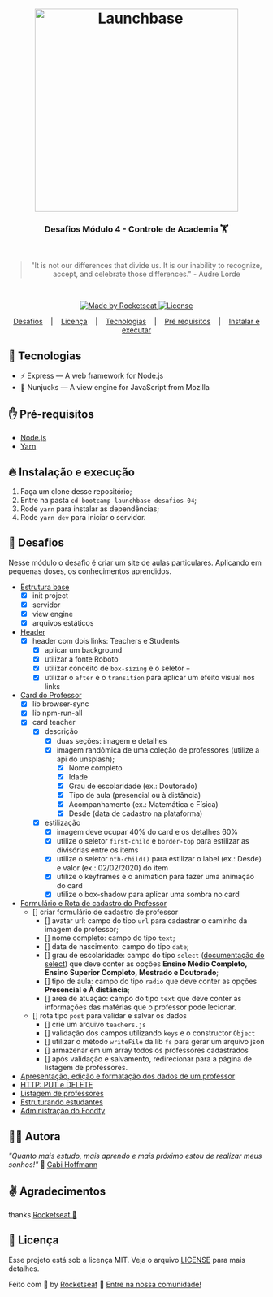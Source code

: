 <h1 align="center">
    <img alt="Launchbase" src="https://storage.googleapis.com/golden-wind/bootcamp-launchbase/logo.png" width="400px" />
</h1>
<h3 align="center">
  Desafios Módulo 4 - Controle de Academia 🏋️
</h3>
<br/>
<blockquote align="center">"It is not our differences that divide us. It is our inability to recognize, accept, and celebrate those differences." - Audre Lorde</blockquote>
<br/>
<p align="center">
  <a href="https://rocketseat.com.br">
    <img alt="Made by Rocketseat" src="https://img.shields.io/badge/made%20by-Rocketseat-%23F8952D">
  </a>
  <a href="LICENSE" >
    <img alt="License" src="https://img.shields.io/badge/license-MIT-%23F8952D">
  </a>
</p>

<p align="center">
    <a href="#rocket-desafios">Desafios</a>
    &nbsp;&nbsp;&nbsp;|&nbsp;&nbsp;&nbsp;
    <a href="#memo-licença">Licença</a>
    &nbsp;&nbsp;&nbsp;|&nbsp;&nbsp;&nbsp;
    <a href="#rocket-tecnologias">Tecnologias</a>
    &nbsp;&nbsp;&nbsp;|&nbsp;&nbsp;&nbsp;
    <a href="#hand-pré-requisitos">Pré requisitos</a>
    &nbsp;&nbsp;&nbsp;|&nbsp;&nbsp;&nbsp;
    <a href="#fire-instalação-e-execução">Instalar e executar</a>
</p>

## :rocket: Tecnologias

- ⚡ Express — A web framework for Node.js
- 🥷 Nunjucks — A view engine for JavaScript from Mozilla

## :hand: Pré-requisitos

- [Node.js](https://nodejs.org/en/)
- [Yarn](https://yarnpkg.com/pt-BR/docs/install)

## :fire: Instalação e execução

1. Faça um clone desse repositório;
2. Entre na pasta `cd bootcamp-launchbase-desafios-04`;
3. Rode `yarn` para instalar as dependências;
4. Rode `yarn dev` para iniciar o servidor.

## :rocket: Desafios

Nesse módulo o desafio é criar um site de aulas particulares. Aplicando em pequenas doses, os conhecimentos aprendidos.

- [Estrutura base](#)
  - [x] init project
  - [x] servidor
  - [x] view engine
  - [x] arquivos estáticos
- [Header](#)
  - [x] header com dois links: Teachers e Students
    - [x] aplicar um background
    - [x] utilizar a fonte Roboto
    - [x] utilizar conceito de `box-sizing` e o seletor `+`
    - [x] utilizar o `after` e o `transition` para aplicar um efeito visual nos links
- [Card do Professor](#)
  - [x] lib browser-sync
  - [x] lib npm-run-all
  - [x] card teacher
    - [x] descrição
      - [x] duas seções: imagem e detalhes
      - [x] imagem randômica de uma coleção de professores (utilize a api do unsplash);
        - [x] Nome completo
        - [x] Idade
        - [x] Grau de escolaridade (ex.: Doutorado)
        - [x] Tipo de aula (presencial ou à distância)
        - [x] Acompanhamento (ex.: Matemática e Física)
        - [x] Desde (data de cadastro na plataforma)
    - [x] estilização
      - [x] imagem deve ocupar 40% do card e os detalhes 60%
      - [x] utilize o seletor `first-child` e `border-top` para estilizar as divisórias entre os items
      - [x] utilize o seletor `nth-child()` para estilizar o label (ex.: Desde) e valor (ex.: 02/02/2020) do item
      - [x] utilize o keyframes e o animation para fazer uma animação do card
      - [x] utilize o box-shadow para aplicar uma sombra no card
- [Formulário e Rota de cadastro do Professor](#)
  - [] criar formulário de cadastro de professor
    - [] avatar url: campo do tipo `url` para cadastrar o caminho da imagem do professor;
    - [] nome completo: campo do tipo `text`;
    - [] data de nascimento: campo do tipo `date`;
    - [] grau de escolaridade: campo do tipo `select` ([documentação do select](https://developer.mozilla.org/pt-BR/docs/Web/HTML/Element/select)) que deve conter as opções **Ensino Médio Completo, Ensino Superior Completo, Mestrado e Doutorado**;
    - [] tipo de aula: campo do tipo `radio` que deve conter as opções **Presencial e À distância**;
    - [] área de atuação: campo do tipo `text` que deve conter as informações das matérias que o professor pode lecionar.
  - [] rota tipo `post` para validar e salvar os dados
    - [] crie um arquivo `teachers.js`
    - [] validação dos campos utilizando `keys` e o constructor `Object`
    - [] utilizar o método `writeFile` da lib `fs` para gerar um arquivo json
    - [] armazenar em um array todos os professores cadastrados
    - [] após validação e salvamento, redirecionar para a página de listagem de professores.
- [Apresentação, edição e formatação dos dados de um professor]()
- [HTTP: PUT e DELETE]()
- [Listagem de professores]()
- [Estruturando estudantes]()
- [Administração do Foodfy]()

## 👩‍💻 Autora

_"Quanto mais estudo, mais aprendo e mais próximo estou de realizar meus sonhos!"_ 🤍 [Gabi Hoffmann](https://www.linkedin.com/in/agfhoffmann)

## ✌️ Agradecimentos

thanks [Rocketseat 🚀](https://rocketseat.com.br/)

## :memo: Licença

Esse projeto está sob a licença MIT. Veja o arquivo [LICENSE](/LICENSE) para mais detalhes.

Feito com :purple_heart: by [Rocketseat](https://rocketseat.com.br) :wave: [Entre na nossa comunidade!](https://discordapp.com/invite/gCRAFhc)
